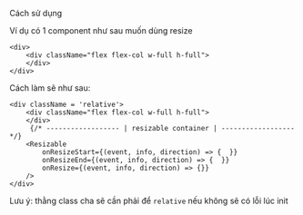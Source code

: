 Cách sử dụng

Ví dụ có 1 component như sau muốn dùng resize

```
<div>
    <div className="flex flex-col w-full h-full">
    </div>
</div>
```

Cách làm sẽ như sau:

```tsx
<div className = 'relative'>
    <div className="flex flex-col w-full h-full">
    </div>
     {/* ------------------ | resizable container | ------------------ */}
    <Resizable 
        onResizeStart={(event, info, direction) => {  }} 
        onResizeEnd={(event, info, direction) => {  }} 
        onResize={(event, info, direction) => {}} 
    />
</div>
```

Lưu ý: thằng class cha sẽ cần phải để `relative` nếu không sẽ có lỗi lúc init